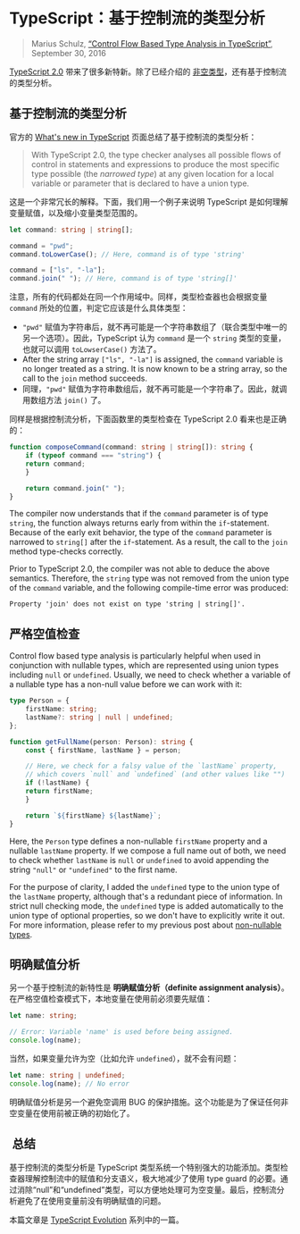 TypeScript：基于控制流的类型分析
==============================================

> Marius Schulz, [“Control Flow Based Type Analysis in TypeScript”](https://mariusschulz.com/blog/control-flow-based-type-analysis-in-typescript), September 30, 2016

[TypeScript 2.0](https://blogs.msdn.microsoft.com/typescript/2016/09/22/announcing-typescript-2-0/) 带来了很多新特新。除了已经介绍的 [非空类型](./non-nullable-types-in-typescript.md)，还有基于控制流的类型分析。

基于控制流的类型分析
----------------------------------------------------------------------

官方的 [What's new in TypeScript](https://github.com/Microsoft/TypeScript/wiki/What's-new-in-TypeScript#control-flow-based-type-analysis) 页面总结了基于控制流的类型分析：

> With TypeScript 2.0, the type checker analyses all possible flows of control in statements and expressions to produce the most specific type possible (the _narrowed type_) at any given location for a local variable or parameter that is declared to have a union type.

这是一个非常冗长的解释。下面，我们用一个例子来说明 TypeScript 是如何理解变量赋值，以及缩小变量类型范围的。

```ts
let command: string | string[];

command = "pwd";
command.toLowerCase(); // Here, command is of type 'string'

command = ["ls", "-la"];
command.join(" "); // Here, command is of type 'string[]'
``` 

注意，所有的代码都处在同一个作用域中。同样，类型检查器也会根据变量 `command` 所处的位置，判定它应该是什么具体类型：

*   `"pwd"` 赋值为字符串后，就不再可能是一个字符串数组了（联合类型中唯一的另一个选项）。因此，TypeScript 认为 `command` 是一个 `string` 类型的变量，也就可以调用 `toLowserCase()` 方法了。
*   After the string array `["ls", "-la"]` is assigned, the `command` variable is no longer treated as a string. It is now known to be a string array, so the call to the `join` method succeeds.
*   同理，`"pwd"` 赋值为字符串数组后，就不再可能是一个字符串了。因此，就调用数组方法 `join()` 了。

同样是根据控制流分析，下面函数里的类型检查在 TypeScript 2.0 看来也是正确的：

```ts
function composeCommand(command: string | string[]): string {
    if (typeof command === "string") {
    return command;
    }

    return command.join(" ");
}
```

The compiler now understands that if the `command` parameter is of type `string`, the function always returns early from within the `if`\-statement. Because of the early exit behavior, the type of the `command` parameter is narrowed to `string[]` after the `if`\-statement. As a result, the call to the `join` method type-checks correctly.

Prior to TypeScript 2.0, the compiler was not able to deduce the above semantics. Therefore, the `string` type was not removed from the union type of the `command` variable, and the following compile-time error was produced:

```
Property 'join' does not exist on type 'string | string[]'.
```

严格空值检查
------------------------------------------

Control flow based type analysis is particularly helpful when used in conjunction with nullable types, which are represented using union types including `null` or `undefined`. Usually, we need to check whether a variable of a nullable type has a non-null value before we can work with it:

```ts
type Person = {
    firstName: string;
    lastName?: string | null | undefined;
};

function getFullName(person: Person): string {
    const { firstName, lastName } = person;

    // Here, we check for a falsy value of the `lastName` property,
    // which covers `null` and `undefined` (and other values like "")
    if (!lastName) {
    return firstName;
    }

    return `${firstName} ${lastName}`;
}
```

Here, the `Person` type defines a non-nullable `firstName` property and a nullable `lastName` property. If we compose a full name out of both, we need to check whether `lastName` is `null` or `undefined` to avoid appending the string `"null"` or `"undefined"` to the first name.

For the purpose of clarity, I added the `undefined` type to the union type of the `lastName` property, although that's a redundant piece of information. In strict null checking mode, the `undefined` type is added automatically to the union type of optional properties, so we don't have to explicitly write it out. For more information, please refer to my previous post about [non-nullable types](/blog/non-nullable-types-in-typescript).

明确赋值分析
--------------------------------------------------------------

另一个基于控制流的新特性是 **明确赋值分析（definite assignment analysis）**。在严格空值检查模式下，本地变量在使用前必须要先赋值：

```ts
let name: string;

// Error: Variable 'name' is used before being assigned.
console.log(name);
``` 

当然，如果变量允许为空（比如允许 `undefined`），就不会有问题：

```ts
let name: string | undefined;
console.log(name); // No error
```

明确赋值分析是另一个避免空调用 BUG 的保护措施。这个功能是为了保证任何非空变量在使用前被正确的初始化了。

 总结
--------------------

基于控制流的类型分析是 TypeScript 类型系统一个特别强大的功能添加。类型检查器理解控制流中的赋值和分支语义，极大地减少了使用 type guard 的必要。通过消除“null”和“undefined”类型，可以方便地处理可为空变量。最后，控制流分析避免了在使用变量前没有明确赋值的问题。

本篇文章是 [TypeScript Evolution](https://mariusschulz.com/blog/series/typescript-evolution) 系列中的一篇。